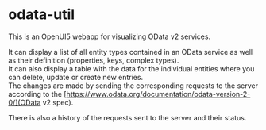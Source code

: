 # odata-util
This is an OpenUI5 webapp for visualizing OData v2 services.  

It can display a list of all entity types contained in an OData service as well as their definition (properties, keys, complex types).  
It can also display a table with the data for the individual entities where you can delete, update or create new entries.  
The changes are made by sending the corresponding requests to the server according to the [https://www.odata.org/documentation/odata-version-2-0/](OData v2 spec).

There is also a history of the requests sent to the server and their status.
